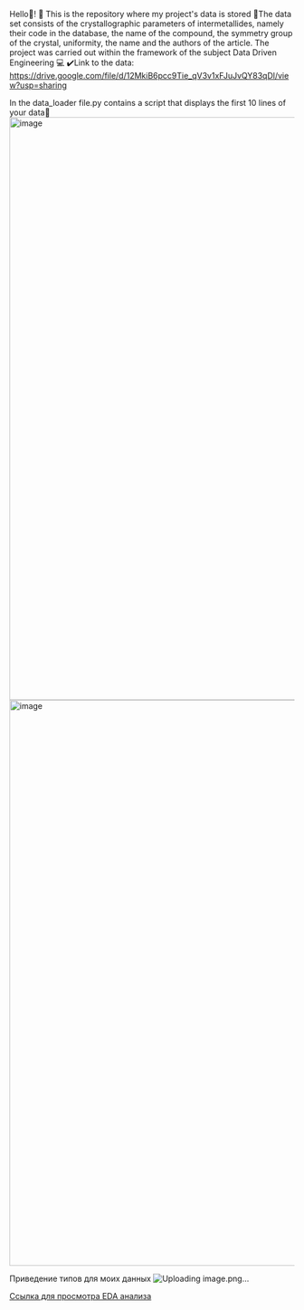 Hello👋! 📕 This is the repository where my project's data is stored
🧪The data set consists of the crystallographic parameters of intermetallides, namely their code in the database, the name of the compound, the symmetry group of the crystal, uniformity, the name and the authors of the article.
The project was carried out within the framework of the subject Data Driven Engineering 💻
✔️Link to the data: https://drive.google.com/file/d/12MkiB6pcc9Tie_qV3v1xFJuJvQY83qDl/view?usp=sharing

In the data_loader file.py contains a script that displays the first 10 lines of your data📑
<img width="1894" height="1030" alt="image" src="https://github.com/user-attachments/assets/c054d821-43a4-4d8d-81d1-aa8f7d20e6a5" />
<img width="1833" height="1000" alt="image" src="https://github.com/user-attachments/assets/65953f1d-fb00-41fd-95da-da516e45f6e8" />

Приведение типов для моих данных 
![Uploading image.png…]()

[Ссылка для просмотра EDA анализа](https://nbviewer.org/github/username/repo/blob/main/notebooks/EDA.ipynb)
